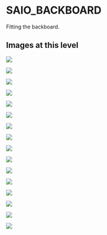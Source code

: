 # SAIO_BACKBOARD
Fitting the backboard.

## Images at this level

![](https://github.com/geebles/Super-AIO/raw/master/docs/IMAGES/SAIO/COMMON/SAIO_BACKBOARD/1.jpg)

![](https://github.com/geebles/Super-AIO/raw/master/docs/IMAGES/SAIO/COMMON/SAIO_BACKBOARD/2.jpg)

![](https://github.com/geebles/Super-AIO/raw/master/docs/IMAGES/SAIO/COMMON/SAIO_BACKBOARD/3.jpg)

![](https://github.com/geebles/Super-AIO/raw/master/docs/IMAGES/SAIO/COMMON/SAIO_BACKBOARD/4.jpg)

![](https://github.com/geebles/Super-AIO/raw/master/docs/IMAGES/SAIO/COMMON/SAIO_BACKBOARD/5.jpg)

![](https://github.com/geebles/Super-AIO/raw/master/docs/IMAGES/SAIO/COMMON/SAIO_BACKBOARD/6.jpg)

![](https://github.com/geebles/Super-AIO/raw/master/docs/IMAGES/SAIO/COMMON/SAIO_BACKBOARD/7.jpg)

![](https://github.com/geebles/Super-AIO/raw/master/docs/IMAGES/SAIO/COMMON/SAIO_BACKBOARD/8.jpg)

![](https://github.com/geebles/Super-AIO/raw/master/docs/IMAGES/SAIO/COMMON/SAIO_BACKBOARD/9.jpg)

![](https://github.com/geebles/Super-AIO/raw/master/docs/IMAGES/SAIO/COMMON/SAIO_BACKBOARD/10.jpg)

![](https://github.com/geebles/Super-AIO/raw/master/docs/IMAGES/SAIO/COMMON/SAIO_BACKBOARD/11.jpg)

![](https://github.com/geebles/Super-AIO/raw/master/docs/IMAGES/SAIO/COMMON/SAIO_BACKBOARD/12.jpg)

![](https://github.com/geebles/Super-AIO/raw/master/docs/IMAGES/SAIO/COMMON/SAIO_BACKBOARD/13.jpg)

![](https://github.com/geebles/Super-AIO/raw/master/docs/IMAGES/SAIO/COMMON/SAIO_BACKBOARD/14.jpg)

![](https://github.com/geebles/Super-AIO/raw/master/docs/IMAGES/SAIO/COMMON/SAIO_BACKBOARD/15.jpg)

![](https://github.com/geebles/Super-AIO/raw/master/docs/IMAGES/SAIO/COMMON/SAIO_BACKBOARD/16.jpg)
